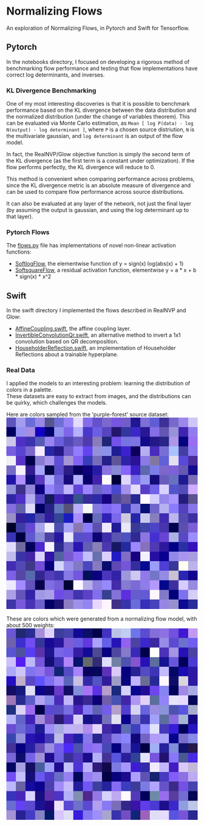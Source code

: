 # Normalizing Flows
An exploration of Normalizing Flows, in Pytorch and Swift for Tensorflow.


## Pytorch
In the notebooks directory, I focused on developing a rigorous method of benchmarking flow performance 
and testing that flow implementations have correct log determinants, and inverses.  

### KL Divergence Benchmarking
One of my most interesting discoveries is that it is possible to benchmark performance based on the KL divergence 
between the data distribution and the normalized distribution (under the change of variables theorem).  This can be evaluated 
via Monte Carlo estimation, as `Mean [ log P(data) - log N(output) - log determinant ]`, where `P` is a chosen source distriution, 
`N` is the multivariate gaussian, and `log determinant` is an output of the flow model.

In fact, the RealNVP/Glow objective function is simply the second term of the KL divergence 
(as the first term is a constant under optimization).
If the flow performs perfectly, the KL divergence will reduce to 0.

This method is convenient when comparing performance across problems, since the KL divergence metric is 
an absolute measure of divergence and can be used to compare flow performance across source distributions.

It can also be evaluated at any layer of the network, not just the final layer 
(by assuming the output is gaussian, and using the log determinant up to that layer).

### Pytorch Flows
The [flows.py](https://github.com/austinjones/normalizing-flows/blob/master/notebooks/flows.py)
file has implementations of novel non-linear activation functions:
- [SoftlogFlow](https://github.com/austinjones/normalizing-flows/blob/master/notebooks/flows.py#L79), the elementwise function of y = sign(x) log(abs(x) + 1)
- [SoftsquareFlow](https://github.com/austinjones/normalizing-flows/blob/master/notebooks/flows.py#L100), a residual activation function, elementwise y = a * x + b * sign(x) * x^2

## Swift
In the swift directory I implemented the flows described in RealNVP and Glow:
- [AffineCoupling.swift](https://github.com/austinjones/normalizing-flows/blob/master/swift/FlowTransforms/AffineCoupling.swift), the affine coupling layer.
- [InvertibleConvolutionQr.swift](https://github.com/austinjones/normalizing-flows/blob/master/swift/FlowTransforms/InvertibleConvolutionQr.swift), an alternative method to invert a 1x1 convolution based on QR decomposition.
- [HouseholderReflection.swift](https://github.com/austinjones/normalizing-flows/blob/master/swift/FlowTransforms/HouseholderReflection.swift), an implementation of Householder Reflections about a trainable hyperplane.

### Real Data
I applied the models to an interesting problem: learning the distribution of colors in a palette.  
These datasets are easy to extract from images, and the distributions can be quirky, which challenges the models.

Here are colors sampled from the 'purple-forest' source dataset:
![training colors](https://raw.githubusercontent.com/austinjones/normalizing-flows/master/datasets/purple-forest.jpg)

These are colors which were generated from a normalizing flow model, with about 500 weights:
![generated colors](https://raw.githubusercontent.com/austinjones/normalizing-flows/master/datasets/purple-forest-epoch-50.jpg)
